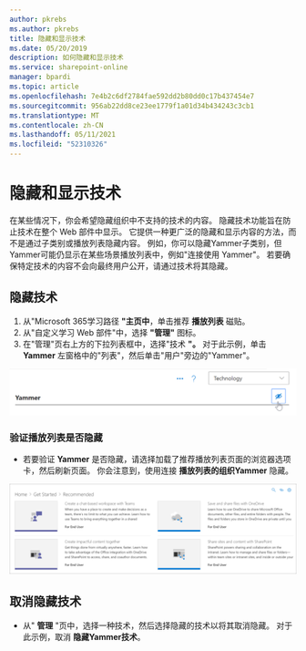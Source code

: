 ```yaml
---
author: pkrebs
ms.author: pkrebs
title: 隐藏和显示技术
ms.date: 05/20/2019
description: 如何隐藏和显示技术
ms.service: sharepoint-online
manager: bpardi
ms.topic: article
ms.openlocfilehash: 7e4b2c6df2784fae592dd2b80dd0c17b437454e7
ms.sourcegitcommit: 956ab22dd8ce23ee1779f1a01d34b434243c3cb1
ms.translationtype: MT
ms.contentlocale: zh-CN
ms.lasthandoff: 05/11/2021
ms.locfileid: "52310326"
---
```

# <a name="hide-and-show-technology"></a>隐藏和显示技术

在某些情况下，你会希望隐藏组织中不支持的技术的内容。 隐藏技术功能旨在防止技术在整个 Web 部件中显示。 它提供一种更广泛的隐藏和显示内容的方法，而不是通过子类别或播放列表隐藏内容。 例如，你可以隐藏Yammer子类别，但Yammer可能仍显示在某些场景播放列表中，例如"连接使用 Yammer"。 若要确保特定技术的内容不会向最终用户公开，请通过技术将其隐藏。 

## <a name="hide-a-technology"></a>隐藏技术

1. 从"Microsoft 365学习路径 **"主页中**，单击推荐 **播放列表** 磁贴。
2. 从"自定义学习 Web 部件"中，选择 **"管理"** 图标。
3. 在"管理"页右上方的下拉列表框中，选择"技术 **"。**
对于此示例，单击 **Yammer** 左窗格中的"列表"，然后单击"用户"旁边的"Yammer"。  

![示例窗口显示标记有要隐藏它的图标的技术类别。](media/cg-hidetech.png)

### <a name="verify-the-playlist-is-hidden"></a>验证播放列表是否隐藏
- 若要验证 **Yammer** 是否隐藏，请选择加载了推荐播放列表页面的浏览器选项卡，然后刷新页面。 你会注意到，使用连接 **播放列表的组织Yammer** 隐藏。 

![示例窗口显示隐藏技术不再列出。](media/cg-hidetechrefresh.png)

## <a name="unhide-a-technology"></a>取消隐藏技术

- 从" **管理** "页中，选择一种技术，然后选择隐藏的技术以将其取消隐藏。 对于此示例，取消 **隐藏Yammer技术**。 